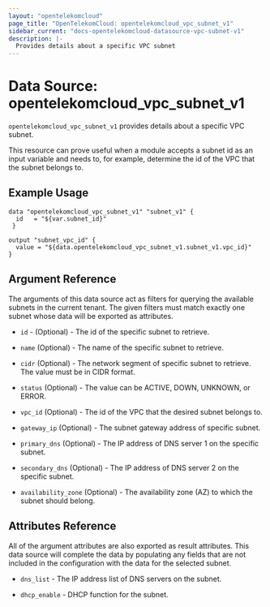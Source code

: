 ```yaml
---
layout: "opentelekomcloud"
page_title: "OpenTelekomCloud: opentelekomcloud_vpc_subnet_v1"
sidebar_current: "docs-opentelekomcloud-datasource-vpc-subnet-v1"
description: |-
  Provides details about a specific VPC subnet
---
```


# Data Source: opentelekomcloud_vpc_subnet_v1

`opentelekomcloud_vpc_subnet_v1` provides details about a specific VPC subnet.

This resource can prove useful when a module accepts a subnet id as
an input variable and needs to, for example, determine the id of the
VPC that the subnet belongs to.

## Example Usage

```hcl
data "opentelekomcloud_vpc_subnet_v1" "subnet_v1" {
  id   = "${var.subnet_id}"
 }

output "subnet_vpc_id" {
  value = "${data.opentelekomcloud_vpc_subnet_v1.subnet_v1.vpc_id}"
}
```

## Argument Reference

The arguments of this data source act as filters for querying the available
subnets in the current tenant. The given filters must match exactly one
subnet whose data will be exported as attributes.

* `id` - (Optional) - The id of the specific subnet to retrieve.

* `name` (Optional) - The name of the specific subnet to retrieve.

* `cidr` (Optional) - The network segment of specific subnet to retrieve. The value must be in CIDR format.

* `status` (Optional) - The value can be ACTIVE, DOWN, UNKNOWN, or ERROR.

* `vpc_id` (Optional) - The id of the VPC that the desired subnet belongs to.

* `gateway_ip` (Optional) - The subnet gateway address of specific subnet.

* `primary_dns` (Optional) - The IP address of DNS server 1 on the specific subnet.

* `secondary_dns` (Optional) - The IP address of DNS server 2 on the specific subnet.

* `availability_zone` (Optional) - The availability zone (AZ) to which the subnet should belong.

## Attributes Reference

All of the argument attributes are also exported as
result attributes. This data source will complete the data by populating
any fields that are not included in the configuration with the data for
the selected subnet.

* `dns_list` - The IP address list of DNS servers on the subnet.

* `dhcp_enable` - DHCP function for the subnet.